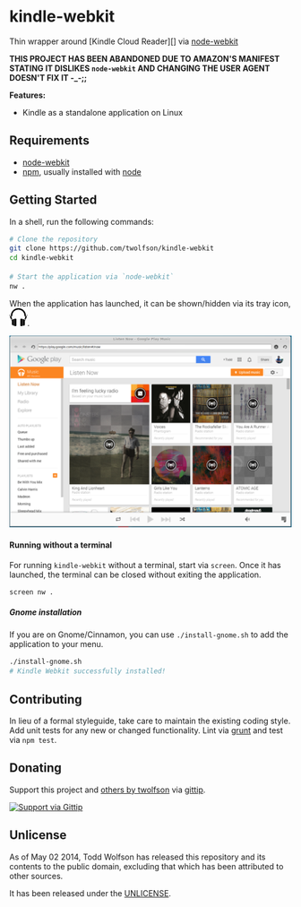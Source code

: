 # kindle-webkit

Thin wrapper around [Kindle Cloud Reader][] via [node-webkit][]

**THIS PROJECT HAS BEEN ABANDONED DUE TO AMAZON'S MANIFEST STATING IT DISLIKES `node-webkit` AND CHANGING THE USER AGENT DOESN'T FIX IT -_-;;**

**Features:**

- Kindle as a standalone application on Linux

[Google Music]: http://music.google.com/
[node-webkit]: https://github.com/rogerwang/node-webkit

## Requirements
- [node-webkit][]
- [npm][], usually installed with [node][]

[npm]: http://npmjs.org/
[node]: http://nodejs.org/

## Getting Started
In a shell, run the following commands:

```bash
# Clone the repository
git clone https://github.com/twolfson/kindle-webkit
cd kindle-webkit

# Start the application via `node-webkit`
nw .
```

When the application has launched, it can be shown/hidden via its tray icon, ![tray icon](lib/icon.png).

![Screenshot](docs/screenshot.png)

#### Running without a terminal
For running `kindle-webkit` without a terminal, start via `screen`. Once it has launched, the terminal can be closed without exiting the application.

```bash
screen nw .
```

##### Gnome installation
If you are on Gnome/Cinnamon, you can use `./install-gnome.sh` to add the application to your menu.

```bash
./install-gnome.sh
# Kindle Webkit successfully installed!
```

## Contributing
In lieu of a formal styleguide, take care to maintain the existing coding style. Add unit tests for any new or changed functionality. Lint via [grunt](https://github.com/gruntjs/grunt) and test via `npm test`.

## Donating
Support this project and [others by twolfson][gittip] via [gittip][].

[![Support via Gittip][gittip-badge]][gittip]

[gittip-badge]: https://rawgithub.com/twolfson/gittip-badge/master/dist/gittip.png
[gittip]: https://www.gittip.com/twolfson/

## Unlicense
As of May 02 2014, Todd Wolfson has released this repository and its contents to the public domain, excluding that which has been attributed to other sources.

It has been released under the [UNLICENSE][].

[UNLICENSE]: UNLICENSE
